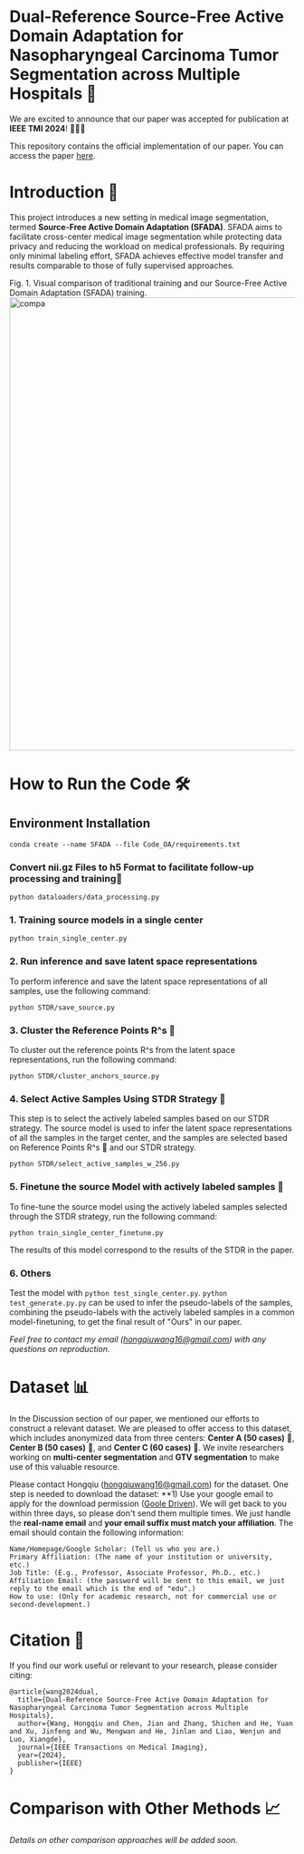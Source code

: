 # Dual-Reference Source-Free Active Domain Adaptation for Nasopharyngeal Carcinoma Tumor Segmentation across Multiple Hospitals 🏥

We are excited to announce that our paper was accepted for publication at **IEEE TMI 2024**! 🥳🥳🥳

This repository contains the official implementation of our paper. 
You can access the paper [here](https://ieeexplore.ieee.org/abstract/document/10553522).

# Introduction 📑

This project introduces a new setting in medical image segmentation, termed **Source-Free Active Domain Adaptation (SFADA)**. SFADA aims to facilitate cross-center medical image segmentation while protecting data privacy and reducing the workload on medical professionals. By requiring only minimal labeling effort, SFADA achieves effective model transfer and results comparable to those of fully supervised approaches.

Fig. 1. Visual comparison of traditional training and our Source-Free Active Domain Adaptation (SFADA) training.
<img width="800" alt="compa" src="https://github.com/whq-xxh/Active-GTV-Seg/assets/119860058/faea09fc-2437-434d-a332-356529a101ea">

# How to Run the Code 🛠
## Environment Installation
`conda create --name SFADA --file Code_OA/requirements.txt`
### Convert nii.gz Files to h5 Format to facilitate follow-up processing and training🔄
`python dataloaders/data_processing.py`

### 1. Training source models in a single center
`python train_single_center.py`

### 2. Run inference and save latent space representations 
To perform inference and save the latent space representations of all samples, use the following command:

`python STDR/save_source.py`

### 3. Cluster the Reference Points R^s 🌟

To cluster out the reference points R^s from the latent space representations, run the following command:

`python STDR/cluster_anchors_source.py`

### 4. Select Active Samples Using STDR Strategy 🎯

This step is to select the actively labeled samples based on our STDR strategy. The source model is used to infer the latent space representations of all the samples in the target center, and the samples are selected based on Reference Points R^s 🌟 and our STDR strategy.

`python STDR/select_active_samples_w_256.py`

### 5. Finetune the source Model with actively labeled samples 🔧

To fine-tune the source model using the actively labeled samples selected through the STDR strategy, run the following command:

`python train_single_center_finetune.py`

The results of this model correspond to the results of the STDR in the paper.

### 6. Others

Test the model with `python test_single_center.py`. `python test_generate.py.py` can be used to infer the pseudo-labels of the samples, combining the pseudo-labels with the actively labeled samples in a common model-finetuning, to get the final result of "Ours" in our paper.

*Feel free to contact my email (hongqiuwang16@gmail.com) with any questions on reproduction.*

# Dataset 📊
In the Discussion section of our paper, we mentioned our efforts to construct a relevant dataset. We are pleased to offer access to this dataset, which includes anonymized data from three centers: **Center A (50 cases)** 🏥, **Center B (50 cases)** 🏨, and **Center C (60 cases)** 🏬. We invite researchers working on **multi-center segmentation** and **GTV segmentation** to make use of this valuable resource. 

Please contact Hongqiu (hongqiuwang16@gmail.com) for the dataset. One step is needed to download the dataset: **1) Use your google email to apply for the download permission ([Goole Driven](https://drive.google.com/drive/folders/1Oc6l11BRmkLfVwHW_WnnYzG0Eu2AFsB-)). We will get back to you within three days, so please don't send them multiple times. We just handle the **real-name email** and **your email suffix must match your affiliation**. The email should contain the following information:

    Name/Homepage/Google Scholar: (Tell us who you are.)
    Primary Affiliation: (The name of your institution or university, etc.)
    Job Title: (E.g., Professor, Associate Professor, Ph.D., etc.)
    Affiliation Email: (the password will be sent to this email, we just reply to the email which is the end of "edu".)
    How to use: (Only for academic research, not for commercial use or second-development.)

# Citation 📖

If you find our work useful or relevant to your research, please consider citing:
```
@article{wang2024dual,
  title={Dual-Reference Source-Free Active Domain Adaptation for Nasopharyngeal Carcinoma Tumor Segmentation across Multiple Hospitals},
  author={Wang, Hongqiu and Chen, Jian and Zhang, Shichen and He, Yuan and Xu, Jinfeng and Wu, Mengwan and He, Jinlan and Liao, Wenjun and Luo, Xiangde},
  journal={IEEE Transactions on Medical Imaging},
  year={2024},
  publisher={IEEE}
}
```

# Comparison with Other Methods 📈

*Details on other comparison approaches will be added soon.*
